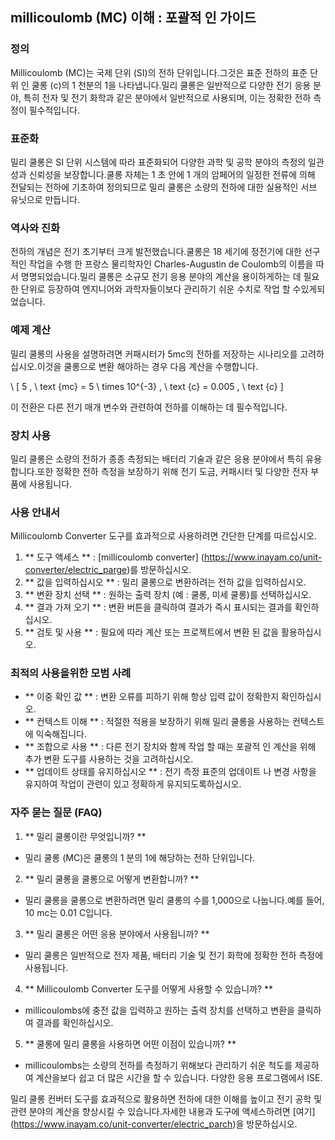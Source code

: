## millicoulomb (MC) 이해 : 포괄적 인 가이드

### 정의
Millicoulomb (MC)는 국제 단위 (SI)의 전하 단위입니다.그것은 표준 전하의 표준 단위 인 쿨롱 (c)의 1 천분의 1을 나타냅니다.밀리 쿨롱은 일반적으로 다양한 전기 응용 분야, 특히 전자 및 전기 화학과 같은 분야에서 일반적으로 사용되며, 이는 정확한 전하 측정이 필수적입니다.

### 표준화
밀리 쿨롱은 SI 단위 시스템에 따라 표준화되어 다양한 과학 및 공학 분야의 측정의 일관성과 신뢰성을 보장합니다.쿨롱 자체는 1 초 안에 1 개의 암페어의 일정한 전류에 의해 전달되는 전하에 기초하여 정의되므로 밀리 쿨롱은 소량의 전하에 대한 실용적인 서브 유닛으로 만듭니다.

### 역사와 진화
전하의 개념은 전기 초기부터 크게 발전했습니다.쿨롱은 18 세기에 정전기에 대한 선구적인 작업을 수행 한 프랑스 물리학자인 Charles-Augustin de Coulomb의 이름을 따서 명명되었습니다.밀리 쿨롱은 소규모 전기 응용 분야의 계산을 용이하게하는 데 필요한 단위로 등장하여 엔지니어와 과학자들이보다 관리하기 쉬운 수치로 작업 할 수있게되었습니다.

### 예제 계산
밀리 쿨롱의 사용을 설명하려면 커패시터가 5mc의 전하를 저장하는 시나리오를 고려하십시오.이것을 쿨롱으로 변환 해야하는 경우 다음 계산을 수행합니다.

\ [
5 \, \ text {mc} = 5 \ times 10^{-3} \, \ text {c} = 0.005 \, \ text {c}
\]

이 전환은 다른 전기 매개 변수와 관련하여 전하를 이해하는 데 필수적입니다.

### 장치 사용
밀리 쿨롱은 소량의 전하가 종종 측정되는 배터리 기술과 같은 응용 분야에서 특히 유용합니다.또한 정확한 전하 측정을 보장하기 위해 전기 도금, 커패시터 및 다양한 전자 부품에 사용됩니다.

### 사용 안내서
Millicoulomb Converter 도구를 효과적으로 사용하려면 간단한 단계를 따르십시오.

1. ** 도구 액세스 ** : [millicoulomb converter] (https://www.inayam.co/unit-converter/electric_parge)를 방문하십시오.
2. ** 값을 입력하십시오 ** : 밀리 쿨롱으로 변환하려는 전하 값을 입력하십시오.
3. ** 변환 장치 선택 ** : 원하는 출력 장치 (예 : 쿨롱, 미세 쿨롱)를 선택하십시오.
4. ** 결과 가져 오기 ** : 변환 버튼을 클릭하여 결과가 즉시 표시되는 결과를 확인하십시오.
5. ** 검토 및 사용 ** : 필요에 따라 계산 또는 프로젝트에서 변환 된 값을 활용하십시오.

### 최적의 사용을위한 모범 사례
- ** 이중 확인 값 ** : 변환 오류를 피하기 위해 항상 입력 값이 정확한지 확인하십시오.
- ** 컨텍스트 이해 ** : 적절한 적용을 보장하기 위해 밀리 쿨롱을 사용하는 컨텍스트에 익숙해집니다.
- ** 조합으로 사용 ** : 다른 전기 장치와 함께 작업 할 때는 포괄적 인 계산을 위해 추가 변환 도구를 사용하는 것을 고려하십시오.
- ** 업데이트 상태를 유지하십시오 ** : 전기 측정 표준의 업데이트 나 변경 사항을 유지하여 작업이 관련이 있고 정확하게 유지되도록하십시오.

### 자주 묻는 질문 (FAQ)

1. ** 밀리 쿨롱이란 무엇입니까? **
- 밀리 쿨롱 (MC)은 쿨롱의 1 분의 1에 해당하는 전하 단위입니다.

2. ** 밀리 쿨롱을 쿨롱으로 어떻게 변환합니까? **
- 밀리 쿨롱을 쿨롱으로 변환하려면 밀리 쿨롱의 수를 1,000으로 나눕니다.예를 들어, 10 mc는 0.01 C입니다.

3. ** 밀리 쿨롱은 어떤 응용 분야에서 사용됩니까? **
- 밀리 쿨롱은 일반적으로 전자 제품, 배터리 기술 및 전기 화학에 정확한 전하 측정에 사용됩니다.

4. ** Millicoulomb Converter 도구를 어떻게 사용할 수 있습니까? **
- millicoulombs에 충전 값을 입력하고 원하는 출력 장치를 선택하고 변환을 클릭하여 결과를 확인하십시오.

5. ** 쿨롱에 밀리 쿨롱을 사용하면 어떤 이점이 있습니까? **
- millicoulombs는 소량의 전하를 측정하기 위해보다 관리하기 쉬운 척도를 제공하여 계산을보다 쉽고 더 많은 시간을 할 수 있습니다. 다양한 응용 프로그램에서 ISE.

밀리 쿨롱 컨버터 도구를 효과적으로 활용하면 전하에 대한 이해를 높이고 전기 공학 및 관련 분야의 계산을 향상시킬 수 있습니다.자세한 내용과 도구에 액세스하려면 [여기] (https://www.inayam.co/unit-converter/electric_parch)을 방문하십시오.